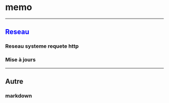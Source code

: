 # memo

***
<h2 style="color:blue;"> Reseau </h2>

### Reseau systeme requete http

### Mise à jours

***
## Autre

### markdown

